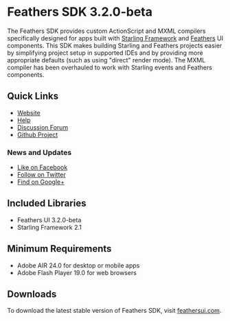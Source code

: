 # Feathers SDK 3.2.0-beta

The Feathers SDK provides custom ActionScript and MXML compilers specifically designed for apps built with [Starling Framework](http://starling-framework.org/) and [Feathers](http://feathersui.com/) UI components. This SDK makes building Starling and Feathers projects easier by simplifying project setup in supported IDEs and by providing more appropriate defaults (such as using "direct" render mode). The MXML compiler has been overhauled to work with Starling events and Feathers components.

## Quick Links

* [Website](http://feathersui.com/sdk/)
* [Help](http://feathersui.com/help/sdk/)
* [Discussion Forum](http://forum.starling-framework.org/forum/feathers)
* [Github Project](https://github.com/BowlerHatLLC/feathers-sdk)

### News and Updates

* [Like on Facebook](https://facebook.com/feathersui)
* [Follow on Twitter](https://twitter.com/feathersui)
* [Find on Google+](https://www.google.com/+feathersui)

## Included Libraries

* Feathers UI 3.2.0-beta
* Starling Framework 2.1

## Minimum Requirements

* Adobe AIR 24.0 for desktop or mobile apps
* Adobe Flash Player 19.0 for web browsers

## Downloads

To download the latest stable version of Feathers SDK, visit [feathersui.com](http://feathersui.com/).